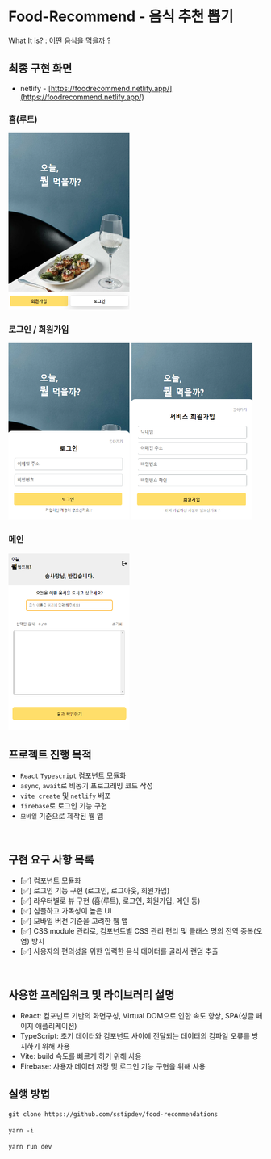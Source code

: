 # Food-Recommend - 음식 추천 뽑기

What It is? : 어떤 음식을 먹을까 ?

## 최종 구현 화면

- netlify - [https://foodrecommend.netlify.app/](https://foodrecommend.netlify.app/)


### 홈(루트)

<img src="./public/cover_root.PNG" width="240px" height="350px" />


### 로그인 / 회원가입

<img src="./public/cover_login.PNG" width="240px" height="350px"/>
<img src="./public/cover_join.PNG" width="240px" height="350px"/>


### 메인

<img src="./public/cover_main.PNG" width="240px" height="350px"/>



<br>

## 프로젝트 진행 목적

- `React` `Typescript` 컴포넌트 모듈화
- `async`, `await`로 비동기 프로그래밍 코드 작성
- `vite create` 및 `netlify` 배포
- `firebase`로 로그인 기능 구현
- `모바일` 기준으로 제작된 웹 앱

<br>

## 구현 요구 사항 목록

- [✅] 컴포넌트 모듈화
- [✅] 로그인 기능 구현 (로그인, 로그아웃, 회원가입)
- [✅] 라우터별로 뷰 구현 (홈(루트), 로그인, 회원가입, 메인 등)
- [✅] 심플하고 가독성이 높은 UI
- [✅] 모바일 버전 기준을 고려한 웹 앱
- [✅] CSS module 관리로, 컴포넌트별 CSS 관리 편리 및 클래스 명의 전역 중복(오염) 방지
- [✅] 사용자의 편의성을 위한 입력한 음식 데이터를 골라서 랜덤 추출

<br>

## 사용한 프레임워크 및 라이브러리 설명

- React: 컴포넌트 기반의 화면구성, Virtual DOM으로 인한 속도 향상, SPA(싱글 페이지 애플리케이션)
- TypeScript: 초기 데이터와 컴포넌트 사이에 전달되는 데이터의 컴파일 오류를 방지하기 위해 사용
- Vite: build 속도를 빠르게 하기 위해 사용
- Firebase: 사용자 데이터 저장 및 로그인 기능 구현을 위해 사용

## 실행 방법

```
git clone https://github.com/sstipdev/food-recommendations

yarn -i

yarn run dev
```
